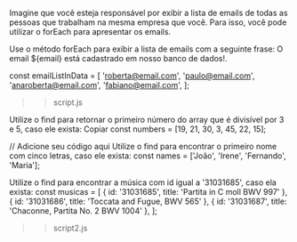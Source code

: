 Imagine que você esteja responsável por exibir a lista de emails de todas as pessoas que trabalham na mesma empresa que você. Para isso, você pode utilizar o forEach para apresentar os emails.

Use o método forEach para exibir a lista de emails com a seguinte frase: O email ${email} está cadastrado em nosso banco de dados!.

const emailListInData = [
  'roberta@email.com',
  'paulo@email.com',
  'anaroberta@email.com',
  'fabiano@email.com',
];

>> script.js

Utilize o find para retornar o primeiro número do array que é divisível por 3 e 5, caso ele exista:
Copiar
const numbers = [19, 21, 30, 3, 45, 22, 15];

// Adicione seu código aqui
Utilize o find para encontrar o primeiro nome com cinco letras, caso ele exista:
const names = ['João', 'Irene', 'Fernando', 'Maria'];

Utilize o find para encontrar a música com id igual a '31031685', caso ela exista:
const musicas = [
  { id: '31031685', title: 'Partita in C moll BWV 997' },
  { id: '31031686', title: 'Toccata and Fugue, BWV 565' },
  { id: '31031687', title: 'Chaconne, Partita No. 2 BWV 1004' },
];

>>script2.js